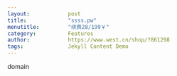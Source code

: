 ```yaml
---
layout:            post
title:             "ssss.pw"
menutitle:         "续费28/199￥"
category:          Features
author:            https://www.west.cn/shop/?861298
tags:              Jekyll Content Demo
---
```


domain
